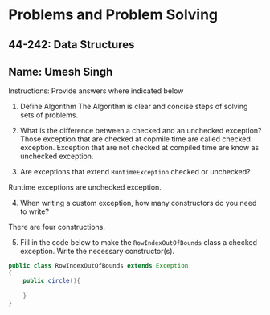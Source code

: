 # Problems and Problem Solving

## 44-242: Data Structures

## Name: Umesh Singh

Instructions: Provide answers where indicated below

1. Define Algorithm
The Algorithm is clear and concise steps of solving sets of problems.

2. What is the difference between a checked and an unchecked exception?
Those exception that are checked at copmile time are called checked exception.
Exception that are not checked at compiled time are know as unchecked exception.

3. Are exceptions that extend `RuntimeException` checked or unchecked?

Runtime exceptions are unchecked exception.

4. When writing a custom exception, how many constructors do you need to write?

There are four constructions.

5. Fill in the code below to make the `RowIndexOutOfBounds` class a checked exception.  Write the necessary constructor(s).

```java
public class RowIndexOutOfBounds extends Exception
{
    public circle(){
        
    }
}
```